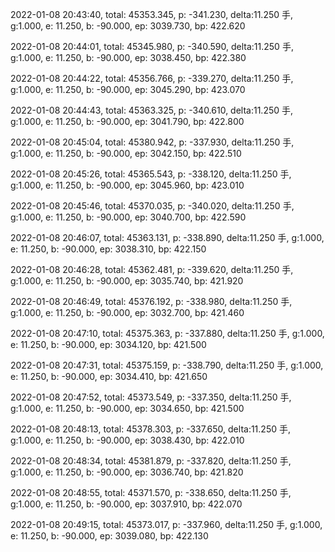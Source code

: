 2022-01-08 20:43:40, total: 45353.345, p: -341.230, delta:11.250 手, g:1.000, e: 11.250, b: -90.000, ep: 3039.730, bp: 422.620

2022-01-08 20:44:01, total: 45345.980, p: -340.590, delta:11.250 手, g:1.000, e: 11.250, b: -90.000, ep: 3038.450, bp: 422.380

2022-01-08 20:44:22, total: 45356.766, p: -339.270, delta:11.250 手, g:1.000, e: 11.250, b: -90.000, ep: 3045.290, bp: 423.070

2022-01-08 20:44:43, total: 45363.325, p: -340.610, delta:11.250 手, g:1.000, e: 11.250, b: -90.000, ep: 3041.790, bp: 422.800

2022-01-08 20:45:04, total: 45380.942, p: -337.930, delta:11.250 手, g:1.000, e: 11.250, b: -90.000, ep: 3042.150, bp: 422.510

2022-01-08 20:45:26, total: 45365.543, p: -338.120, delta:11.250 手, g:1.000, e: 11.250, b: -90.000, ep: 3045.960, bp: 423.010

2022-01-08 20:45:46, total: 45370.035, p: -340.020, delta:11.250 手, g:1.000, e: 11.250, b: -90.000, ep: 3040.700, bp: 422.590

2022-01-08 20:46:07, total: 45363.131, p: -338.890, delta:11.250 手, g:1.000, e: 11.250, b: -90.000, ep: 3038.310, bp: 422.150

2022-01-08 20:46:28, total: 45362.481, p: -339.620, delta:11.250 手, g:1.000, e: 11.250, b: -90.000, ep: 3035.740, bp: 421.920

2022-01-08 20:46:49, total: 45376.192, p: -338.980, delta:11.250 手, g:1.000, e: 11.250, b: -90.000, ep: 3032.700, bp: 421.460

2022-01-08 20:47:10, total: 45375.363, p: -337.880, delta:11.250 手, g:1.000, e: 11.250, b: -90.000, ep: 3034.120, bp: 421.500

2022-01-08 20:47:31, total: 45375.159, p: -338.790, delta:11.250 手, g:1.000, e: 11.250, b: -90.000, ep: 3034.410, bp: 421.650

2022-01-08 20:47:52, total: 45373.549, p: -337.350, delta:11.250 手, g:1.000, e: 11.250, b: -90.000, ep: 3034.650, bp: 421.500

2022-01-08 20:48:13, total: 45378.303, p: -337.650, delta:11.250 手, g:1.000, e: 11.250, b: -90.000, ep: 3038.430, bp: 422.010

2022-01-08 20:48:34, total: 45381.879, p: -337.820, delta:11.250 手, g:1.000, e: 11.250, b: -90.000, ep: 3036.740, bp: 421.820

2022-01-08 20:48:55, total: 45371.570, p: -338.650, delta:11.250 手, g:1.000, e: 11.250, b: -90.000, ep: 3037.910, bp: 422.070

2022-01-08 20:49:15, total: 45373.017, p: -337.960, delta:11.250 手, g:1.000, e: 11.250, b: -90.000, ep: 3039.080, bp: 422.130